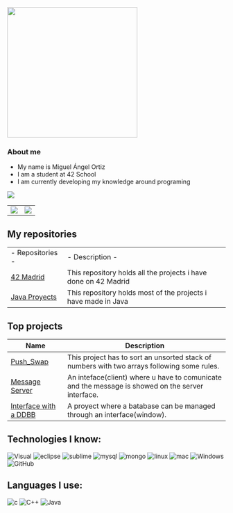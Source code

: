 <div class="header">
    <a href="https://github.com/mortiz-d/42madrid"><img width="300" src="https://user-images.githubusercontent.com/58918297/143498748-90b4b6d4-a34d-46fa-95a0-d52f064e16ff.jpg"></a>
</div class="header">

### About me
- My name is Miguel Ángel Ortiz
- I am a student at 42 School
- I am currently developing my knowledge around programing
<!--trap-->
<a href="https://www.youtube.com/watch?v=dQw4w9WgXcQ"><img src="https://user-images.githubusercontent.com/73097560/115834477-dbab4500-a447-11eb-908a-139a6edaec5c.gif"></a>

<table>
    <td><img src="https://github-readme-stats.vercel.app/api/top-langs/?username=Zitro646&exclude_repo=Other_Projects&theme=dark&langs_count=4"></td>
    <td><img src="https://github-readme-stats.vercel.app/api?username=Zitro646&count_private=true&show_icons=true&theme=dark"></td>
</table>

## My repositories
<table>
    <tr>
        <td> - Repositories - </td>
        <td> - Description - </td>
    </tr>
    <tr>
        <td><a  href="https://github.com/Zitro646/42Cursus">42 Madrid</a></td>
        <td>This repository holds all the projects i have done on 42 Madrid</td>
    </tr>
    <tr>
        <td><a  href="https://github.com/Zitro646/Proyectos-en-Java">Java Proyects</a></td>
        <td>This repository holds most of the projects i have made in Java</td>
    </tr>
</table>

## Top projects
| **Name** | **Description**|
|----------|----------------|
|[Push_Swap](https://github.com/Zitro646/42_Push_Swap)| This project has to sort an unsorted stack of numbers with two arrays following some rules.|
|[Message Server](https://github.com/Zitro646/Proyectos-en-Java/tree/master/Servidor)| An inteface(client) where u have to comunicate and the message is showed  on the server interface. |
|[Interface with a DDBB](https://github.com/Zitro646/Proyectos-en-Java/tree/master/Practica)| A proyect where a batabase can be managed through an interface(window).|

## **Technologies I know:**<br>
<p align="left">
<a> <img src="https://img.shields.io/badge/Visual_Studio_Code-0078D4?style=for-the-badge&logo=visual%20studio%20code&logoColor=white" alt="Visual"/> </a>
<a> <img src="https://img.shields.io/badge/Eclipse-2C2255?style=for-the-badge&logo=eclipse&logoColor=white" alt="eclipse"> </a>
<a> <img src="https://img.shields.io/badge/sublime_text-%23575757.svg?&style=for-the-badge&logo=sublime-text&logoColor=important" alt="sublime"> </a>
<a> <img src="https://img.shields.io/badge/MySQL-005C84?style=for-the-badge&logo=mysql&logoColor=white" alt="mysql"> </a> 
<a> <img src="https://img.shields.io/badge/MongoDB-4EA94B?style=for-the-badge&logo=mongodb&logoColor=white" alt="mongo"> </a>
<a> <img src="https://img.shields.io/badge/Linux-FCC624?style=for-the-badge&logo=linux&logoColor=black" alt="linux"></a>
<a> <img src="https://img.shields.io/badge/mac%20os-000000?style=for-the-badge&logo=apple&logoColor=white" alt="mac"></a>
<a> <img src="https://img.shields.io/badge/Windows-0078D6?style=for-the-badge&logo=windows&logoColor=white" alt="Windows"> </a>
<a> <img src="https://img.shields.io/badge/GitHub-100000?style=for-the-badge&logo=github&logoColor=white" alt="GitHub"></a>
</p>

## Languages I use:<br>
<p align="left">
<a > <img src="https://img.shields.io/badge/C-00599C?style=for-the-badge&logo=c&logoColor=white" alt="c"/> </a>
<a ><img src="https://img.shields.io/badge/C%2B%2B-00599C?style=for-the-badge&logo=c%2B%2B&logoColor=white" alt="C++"/> </a>
<a><img src="https://img.shields.io/badge/Java-ED8B00?style=for-the-badge&logo=java&logoColor=white" alt="Java"> </a>
</p>

  
<!--

**Zitro646/Zitro646** is a ✨ _special_ ✨ repository because its `README.md` (this file) appears on your GitHub profile.

Here are some ideas to get you started:

- 🔭 I’m currently working on ...
- 🌱 I’m currently learning ...
- 👯 I’m looking to collaborate on ...
- 🤔 I’m looking for help with ...
- 💬 Ask me about ...
- 📫 How to reach me: ...
- 😄 Pronouns: ...
- ⚡ Fun fact: ...
-->
